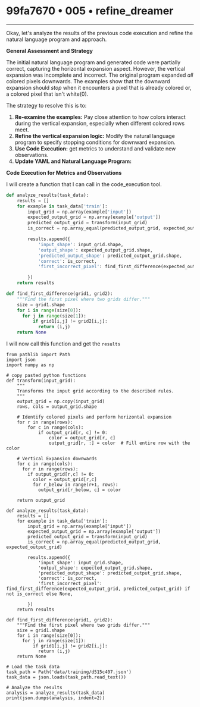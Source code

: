 # 99fa7670 • 005 • refine_dreamer

---
Okay, let's analyze the results of the previous code execution and refine the natural language program and approach.

**General Assessment and Strategy**

The initial natural language program and generated code were partially correct, capturing the horizontal expansion aspect. However, the vertical expansion was incomplete and incorrect. The original program expanded *all* colored pixels downwards. The examples show that the downward expansion should *stop* when it encounters a pixel that is already colored or, a colored pixel that isn't white(0).

The strategy to resolve this is to:

1.  **Re-examine the examples:** Pay close attention to how colors interact during the vertical expansion, especially when different colored rows meet.
2.  **Refine the vertical expansion logic:** Modify the natural language program to specify stopping conditions for downward expansion.
3.  **Use Code Execution:** get metrics to understand and validate new observations.
4.  **Update YAML and Natural Language Program:**

**Code Execution for Metrics and Observations**

I will create a function that I can call in the code_execution tool.

```python
def analyze_results(task_data):
    results = []
    for example in task_data['train']:
        input_grid = np.array(example['input'])
        expected_output_grid = np.array(example['output'])
        predicted_output_grid = transform(input_grid)
        is_correct = np.array_equal(predicted_output_grid, expected_output_grid)

        results.append({
            'input_shape': input_grid.shape,
            'output_shape': expected_output_grid.shape,
            'predicted_output_shape': predicted_output_grid.shape,
            'correct': is_correct,
            'first_incorrect_pixel': find_first_difference(expected_output_grid, predicted_output_grid) if not is_correct else None,

        })
    return results

def find_first_difference(grid1, grid2):
    """Find the first pixel where two grids differ."""
    size = grid1.shape
    for i in range(size[0]):
      for j in range(size[1]):
          if grid1[i,j] != grid2[i,j]:
            return (i,j)
    return None
```

I will now call this function and get the `results`
```tool_code
from pathlib import Path
import json
import numpy as np

# copy pasted python functions
def transform(input_grid):
    """
    Transforms the input grid according to the described rules.
    """
    output_grid = np.copy(input_grid)
    rows, cols = output_grid.shape

    # Identify colored pixels and perform horizontal expansion
    for r in range(rows):
        for c in range(cols):
            if output_grid[r, c] != 0:
                color = output_grid[r, c]
                output_grid[r, :] = color  # Fill entire row with the color

    # Vertical Expansion downwards
    for c in range(cols):
      for r in range(rows):
        if output_grid[r,c] != 0:
          color = output_grid[r,c]
          for r_below in range(r+1, rows):
            output_grid[r_below, c] = color

    return output_grid

def analyze_results(task_data):
    results = []
    for example in task_data['train']:
        input_grid = np.array(example['input'])
        expected_output_grid = np.array(example['output'])
        predicted_output_grid = transform(input_grid)
        is_correct = np.array_equal(predicted_output_grid, expected_output_grid)

        results.append({
            'input_shape': input_grid.shape,
            'output_shape': expected_output_grid.shape,
            'predicted_output_shape': predicted_output_grid.shape,
            'correct': is_correct,
            'first_incorrect_pixel': find_first_difference(expected_output_grid, predicted_output_grid) if not is_correct else None,

        })
    return results

def find_first_difference(grid1, grid2):
    """Find the first pixel where two grids differ."""
    size = grid1.shape
    for i in range(size[0]):
      for j in range(size[1]):
          if grid1[i,j] != grid2[i,j]:
            return (i,j)
    return None

# Load the task data
task_path = Path('data/training/d515c407.json')
task_data = json.loads(task_path.read_text())

# Analyze the results
analysis = analyze_results(task_data)
print(json.dumps(analysis, indent=2))

```
